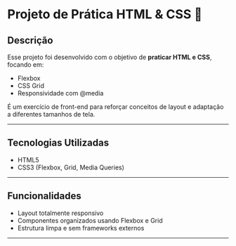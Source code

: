 # Projeto de Prática HTML & CSS 🚀

## Descrição
Esse projeto foi desenvolvido com o objetivo de **praticar HTML e CSS**, focando em:
- Flexbox
- CSS Grid
- Responsividade com @media

É um exercício de front-end para reforçar conceitos de layout e adaptação a diferentes tamanhos de tela.

---

## Tecnologias Utilizadas
- HTML5
- CSS3 (Flexbox, Grid, Media Queries)

---

## Funcionalidades
- Layout totalmente responsivo
- Componentes organizados usando Flexbox e Grid
- Estrutura limpa e sem frameworks externos

---

